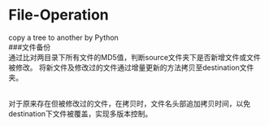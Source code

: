 # File-Operation
copy a tree to another by Python<br>
###文件备份<br>
通过比对两目录下所有文件的MD5值，判断source文件夹下是否新增文件或文件被修改。
将新文件及修改过的文件通过增量更新的方法拷贝至destination文件夹。

<br>对于原来存在但被修改过的文件，在拷贝时，文件名头部追加拷贝时间，以免destination下文件被覆盖，实现多版本控制。

